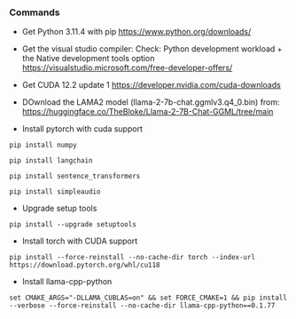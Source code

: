 ### Commands

- Get Python 3.11.4 with pip
https://www.python.org/downloads/

- Get the visual studio compiler: Check: Python development workload + the Native development tools option
https://visualstudio.microsoft.com/free-developer-offers/

- Get CUDA 12.2 update 1
https://developer.nvidia.com/cuda-downloads

- DOwnload the LAMA2 model (llama-2-7b-chat.ggmlv3.q4_0.bin) from:
https://huggingface.co/TheBloke/Llama-2-7B-Chat-GGML/tree/main

- Install pytorch with cuda support
```console
pip install numpy
```
```console
pip install langchain
```
```console
pip install sentence_transformers
```
```console
pip install simpleaudio
```

- Upgrade setup tools
```console
pip install --upgrade setuptools
```

- Install torch with CUDA support
```console
pip install --force-reinstall --no-cache-dir torch --index-url https://download.pytorch.org/whl/cu118
```

- Install llama-cpp-python
```console
set CMAKE_ARGS="-DLLAMA_CUBLAS=on" && set FORCE_CMAKE=1 && pip install --verbose --force-reinstall --no-cache-dir llama-cpp-python==0.1.77
```
